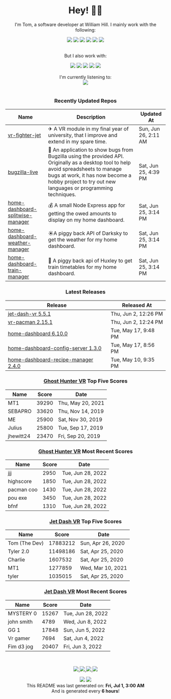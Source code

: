 <div align='center'>
  <h1>Hey! 👋🏻 </h1>
</div>

<div align='center'>
    <p>I'm Tom, a software developer at William Hill. I mainly work with the following:</p>
    <img src="https://img.shields.io/badge/Java-ED8B00?style=for-the-badge&logo=java&logoColor=white"/>
    <img src="https://img.shields.io/badge/JavaScript-323330?style=for-the-badge&logo=javascript&logoColor=F7DF1E" />
    <img src="https://img.shields.io/badge/Jest-C21325?style=for-the-badge&logo=jest&logoColor=white"/>
    <img src="https://img.shields.io/badge/Node.js-339933?style=for-the-badge&logo=nodedotjs&logoColor=white"/>
    <img src="https://img.shields.io/badge/React-20232A?style=for-the-badge&logo=react&logoColor=61DAFB" />
    <img src="https://img.shields.io/badge/storybook-FF4785?style=for-the-badge&logo=storybook&logoColor=white"/>
    <br></br>
    <p>But I also work with:</p>
    <img src="https://img.shields.io/badge/Amazon_AWS-FF9900?style=for-the-badge&logo=amazonaws&logoColor=white"/>
    <img src="https://img.shields.io/badge/Docker-2CA5E0?style=for-the-badge&logo=docker&logoColor=white"/>
    <img src="https://img.shields.io/badge/Python-3776AB?style=for-the-badge&logo=python&logoColor=white"/>
    <img src="https://img.shields.io/badge/Sass-CC6699?style=for-the-badge&logo=sass&logoColor=white"/>
    <img src="https://img.shields.io/badge/Unity-100000?style=for-the-badge&logo=unity&logoColor=white"/>
</div>

<br/>

<div align='center'>
I'm currently listening to: <br/><img src="https:&#x2F;&#x2F;spotify-github-profile.vercel.app&#x2F;api&#x2F;view?uid&#x3D;6uewucrtqgm5qi9s7vafweivn&amp;cover_image&#x3D;true&amp;theme&#x3D;natemoo-re"/>
</div>

<br/>

<div align='center'>

### Recently Updated Repos
| Name | Description | Updated At |
| ---- | ----------- | ---------- |
| [vr-fighter-jet](https:&#x2F;&#x2F;github.com&#x2F;iamtomhewitt&#x2F;vr-fighter-jet) | ✈ A VR module in my final year of university, that I improve and extend in my spare time. | Sun, Jun 26, 2:11 AM |
| [bugzilla-live](https:&#x2F;&#x2F;github.com&#x2F;iamtomhewitt&#x2F;bugzilla-live) | 🐛 An application to show bugs from Bugzilla using the provided API. Originally as a desktop tool to help avoid spreadsheets to manage bugs at work, it has now become a hobby project to try out new languages or programming techniques. | Sat, Jun 25, 4:39 PM |
| [home-dashboard-splitwise-manager](https:&#x2F;&#x2F;github.com&#x2F;iamtomhewitt&#x2F;home-dashboard-splitwise-manager) | 💰 A small Node Express app for getting the owed amounts to display on my home dashboard. | Sat, Jun 25, 3:14 PM |
| [home-dashboard-weather-manager](https:&#x2F;&#x2F;github.com&#x2F;iamtomhewitt&#x2F;home-dashboard-weather-manager) | ☀️A piggy back API of Darksky to get the weather for my home dashboard. | Sat, Jun 25, 3:14 PM |
| [home-dashboard-train-manager](https:&#x2F;&#x2F;github.com&#x2F;iamtomhewitt&#x2F;home-dashboard-train-manager) | 🚂 A piggy back api of Huxley to get train timetables for my home dashboard. | Sat, Jun 25, 3:14 PM |

### Latest Releases
| Release | Released At |
| ------- | ----------- |
| [jet-dash-vr 5.5.1](https:&#x2F;&#x2F;github.com&#x2F;iamtomhewitt&#x2F;jet-dash-vr&#x2F;releases&#x2F;tag&#x2F;5.5.1) | Thu, Jun 2, 12:26 PM | 
| [vr-pacman 2.15.1](https:&#x2F;&#x2F;github.com&#x2F;iamtomhewitt&#x2F;vr-pacman&#x2F;releases&#x2F;tag&#x2F;2.15.1) | Thu, Jun 2, 12:24 PM | 
| [home-dashboard 6.10.0](https:&#x2F;&#x2F;github.com&#x2F;iamtomhewitt&#x2F;home-dashboard&#x2F;releases&#x2F;tag&#x2F;6.10.0) | Tue, May 17, 9:48 PM | 
| [home-dashboard-config-server 1.3.0](https:&#x2F;&#x2F;github.com&#x2F;iamtomhewitt&#x2F;home-dashboard-config-server&#x2F;releases&#x2F;tag&#x2F;1.3.0) | Tue, May 17, 8:56 PM | 
| [home-dashboard-recipe-manager 2.4.0](https:&#x2F;&#x2F;github.com&#x2F;iamtomhewitt&#x2F;home-dashboard-recipe-manager&#x2F;releases&#x2F;tag&#x2F;2.4.0) | Tue, May 10, 9:35 PM | 

### [Ghost Hunter VR](https://play.google.com/store/apps/details?id=com.SwivelChairGames.VRPacman) Top Five Scores
| Name | Score | Date |
| ---- | ----------- | ---------- |
| MT1 | 39290 | Thu, May 20, 2021 |
| SEBAPRO | 33620 | Thu, Nov 14, 2019 |
| ME | 25900 | Sat, Nov 30, 2019 |
| Julius | 25800 | Tue, Sep 17, 2019 |
| jhewitt24 | 23470 | Fri, Sep 20, 2019 |

### [Ghost Hunter VR](https://play.google.com/store/apps/details?id=com.SwivelChairGames.VRPacman) Most Recent Scores
| Name | Score | Date |
| ---- | ----------- | ---------- |
| jjj | 2950 | Tue, Jun 28, 2022 |
| highscore | 1850 | Tue, Jun 28, 2022 |
| pacman coo | 1430 | Tue, Jun 28, 2022 |
| pou exe  | 3450 | Tue, Jun 28, 2022 |
| bfnf | 1310 | Tue, Jun 28, 2022 |

### [Jet Dash VR](https://play.google.com/store/apps/details?id=com.BlueRobotGames.JetDashVR&hl=en_GB&gl=US) Top Five Scores
| Name | Score | Date |
| ---- | ----------- | ---------- |
| Tom (The Dev) | 17883212 | Sun, Apr 26, 2020 |
| Tyler 2.0 | 11498186 | Sat, Apr 25, 2020 |
| Charlie | 1607532 | Sat, Apr 25, 2020 |
| MT1 | 1277859 | Wed, Mar 10, 2021 |
| tyler | 1035015 | Sat, Apr 25, 2020 |

### [Jet Dash VR](https://play.google.com/store/apps/details?id=com.BlueRobotGames.JetDashVR&hl=en_GB&gl=US) Most Recent Scores
| Name | Score | Date |
| ---- | ----------- | ---------- |
| MYSTERY 0 | 15267 | Tue, Jun 28, 2022 |
| john smith | 4789 | Wed, Jun 8, 2022 |
| GG 1 | 17848 | Sun, Jun 5, 2022 |
| Vr gamer | 7694 | Sat, Jun 4, 2022 |
| Fim d3 jog | 20407 | Fri, Jun 3, 2022 |

</div>

<p/>
<br/>

<div align='center'>
  <a href="https://www.youtube.com/user/tomhewittification/videos?view_as=subscriber">
    <img src="https://img.shields.io/badge/YouTube-FF0000?style=for-the-badge&logo=youtube&logoColor=white" />
  </a>
  <a href="https://www.instagram.com/iamtomhewitt/">
    <img src="https://img.shields.io/badge/Instagram-E4405F?style=for-the-badge&logo=instagram&logoColor=white" />
  </a>
  <a href="https://www.linkedin.com/in/thomas-hewitt-ab7724a8/">
    <img src="https://img.shields.io/badge/LinkedIn-0077B5?style=for-the-badge&logo=linkedin&logoColor=white" />
  </a>
  <a href="https://iamtomhewitt.github.io/website/#/">
    <img src="https://img.shields.io/badge/website-000000?style=for-the-badge&logo=About.me&logoColor=white" />
  </a>
</div>

<p/>

<div align='center'>
  <img src="https://github.com/iamtomhewitt/iamtomhewitt/actions/workflows/build.yml/badge.svg" />
  <img src="https://visitor-badge.glitch.me/badge?page_id=iamtomhewitt.iamtomhewitt" />
</div>

<div align='center'>
This README was last generated on: <b>Fri, Jul 1, 3:00 AM</b>
<br/>
And is generated every <b>6 hours</b>!
</div>
